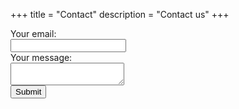 +++
title = "Contact"
description = "Contact us"
+++

<form action="https://formspree.io/f/mbjqeyww" method="POST">
  <div class="field">
    <label class="label">Your email:</label>
    <div class="control">
      <input class="input" type="email" name="_replyto" required>
    </div>
  </div>
  <div class="field">
    <label class="label">Your message:</label>
    <div class="control">
      <textarea class="textarea" name="message" required></textarea>
    </div>
  </div>
  <div class="field is-grouped">
    <div class="control">
      <button class="button is-primary" type="submit">Submit</button>
    </div>
  </div>
</form>
